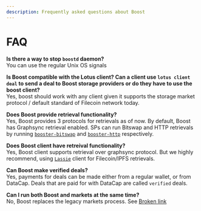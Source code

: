 ```yaml
---
description: Frequently asked questions about Boost
---
```


# FAQ

**Is there a way to stop `boostd` daemon?**\
You can use the regular Unix OS signals

**Is Boost compatible with the Lotus client? Can a client use `lotus client deal` to send a deal to Boost storage providers or do they have to use the boost client?**\
Yes, boost should work with any client given it supports the storage market protocol / default standard of Filecoin network today.

**Does Boost provide retrieval functionality?**\
Yes, Boost provides 3 protocols for retrievals as of now. By default, Boost has Graphsync retrieval enabled. SPs can run Bitswap and HTTP retrievals by running [`booster-bitswap`](retrieving-data-from-filecoin/bitswap-retrieval.md) and [`booster-http`](retrieving-data-from-filecoin/http-retrieval.md) respectively.

**Does Boost client have retreival functionality?**\
Yes, Boost client supports retrieval over graphsync protocol. But we highly recommend, using [`Lassie`](https://docs.filecoin.io/basics/how-retrieval-works/basic-retrieval/#lassie) client for Filecoin/IPFS retrievals.

**Can Boost make verified deals?**\
Yes, payments for deals can be made either from a regular wallet, or from DataCap. Deals that are paid for with DataCap are called `verified` deals.

**Can I run both Boost and markets at the same time?**\
No, Boost replaces the legacy markets process. See [Broken link](broken-reference "mention")
